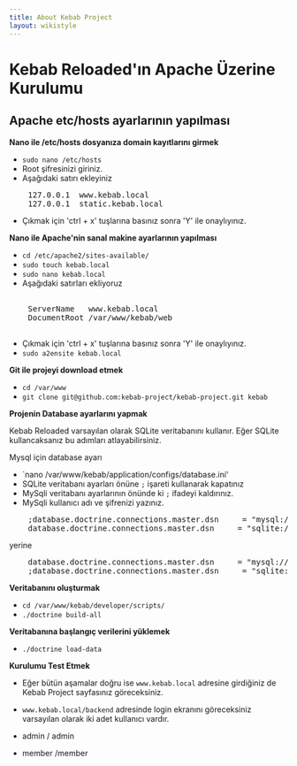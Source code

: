 ```yaml
---
title: About Kebab Project
layout: wikistyle
---
```


# Kebab Reloaded'ın Apache Üzerine Kurulumu

## Apache etc/hosts ayarlarının yapılması

**Nano ile /etc/hosts dosyanıza domain kayıtlarını girmek**

* `sudo nano /etc/hosts`
* Root şifresinizi giriniz.
* Aşağıdaki satırı ekleyiniz

<pre>
    127.0.0.1  www.kebab.local
    127.0.0.1  static.kebab.local
</pre>

* Çıkmak için 'ctrl + x' tuşlarına basınız sonra 'Y' ile onaylıyınız.

**Nano ile Apache'nin sanal makine ayarlarının yapılması**

* `cd /etc/apache2/sites-available/`
* `sudo touch kebab.local`
* `sudo nano kebab.local`
* Aşağıdaki satırları ekliyoruz

<pre>
  <VirtualHost *:80>
    ServerName   www.kebab.local
    DocumentRoot /var/www/kebab/web
  </VirtualHost>
</pre>

* Çıkmak için 'ctrl + x' tuşlarına basınız sonra 'Y' ile onaylıyınız.
* `sudo a2ensite kebab.local`

**Git ile projeyi download etmek**

* `cd /var/www`
* `git clone git@github.com:kebab-project/kebab-project.git kebab`

**Projenin Database ayarlarını yapmak**

Kebab Reloaded varsayılan olarak SQLite veritabanını kullanır. Eğer SQLite kullancaksanız bu adımları atlayabilirsiniz.

Mysql için database ayarı

* `nano /var/www/kebab/application/configs/database.ini'
* SQLite veritabanı ayarları önüne `;` işareti kullanarak kapatınız
* MySqli veritabanı ayarlarının önünde ki `;` ifadeyi kaldırınız.
* MySqli kullanıcı adı ve şifrenizi yazınız.

<pre>
    ;database.doctrine.connections.master.dsn     = "mysql://root:root@localhost/kebab_production"
    database.doctrine.connections.master.dsn     = "sqlite:///" APPLICATION_PATH "/variables/databases/kebab_production.db"
</pre>

yerine

<pre>
    database.doctrine.connections.master.dsn     = "mysql://kullanici_adi:sifre@localhost/kebab_production"
    ;database.doctrine.connections.master.dsn     = "sqlite:///" APPLICATION_PATH "/variables/databases/kebab_production.db"
</pre>

**Veritabanını oluşturmak**

* `cd /var/www/kebab/developer/scripts/`
* `./doctrine build-all`

**Veritabanına başlangıç verilerini yüklemek**

* `./doctrine load-data`

**Kurulumu Test Etmek**

* Eğer bütün aşamalar doğru ise `www.kebab.local` adresine girdiğiniz de Kebab Project sayfasınız göreceksiniz.
* `www.kebab.local/backend` adresinde login ekranını göreceksiniz varsayılan olarak iki adet kullanıcı vardır.

* admin / admin
* member /member